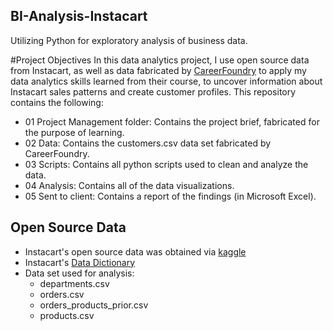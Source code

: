 ## BI-Analysis-Instacart
Utilizing Python for exploratory analysis of business data.

#Project Objectives
In this data analytics project, I use open source data from Instacart, as well as data fabricated by [CareerFoundry](https://careerfoundry.com/) to apply my data analytics skills learned from their course, to uncover information about Instacart sales patterns and create customer profiles. This repository contains the following:
- 01 Project Management folder: Contains the project brief, fabricated for the purpose of learning.
- 02 Data: Contains the customers.csv data set fabricated by CareerFoundry.
- 03 Scripts: Contains all python scripts used to clean and analyze the data.
- 04 Analysis: Contains all of the data visualizations.
- 05 Sent to client: Contains a report of the findings (in Microsoft Excel).

## Open Source Data
- Instacart's open source data was obtained via [kaggle](https://www.kaggle.com/datasets/psparks/instacart-market-basket-analysis)
- Instacart's [Data Dictionary](https://gist.github.com/jeremystan/c3b39d947d9b88b3ccff3147dbcf6c6b)
- Data set used for analysis:
  - departments.csv
  - orders.csv
  - orders_products_prior.csv
  - products.csv
